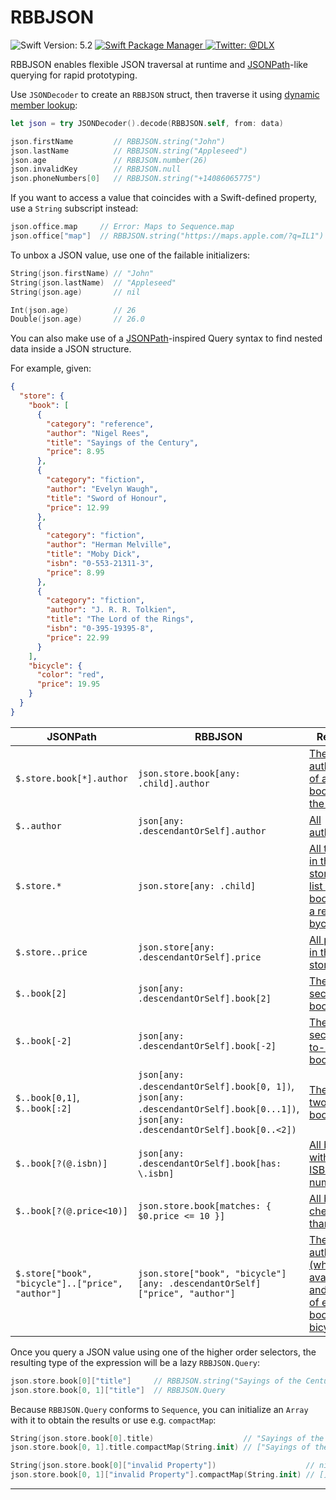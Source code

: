 # RBBJSON

<p align="left">
    <img src="https://img.shields.io/badge/Swift_Version-5.2-orange.svg?style=flat&logo=Swift" alt="Swift Version: 5.2" />
    <a href="https://swift.org/package-manager">
        <img src="https://img.shields.io/badge/SwiftPM-Compatible-darkgreen.svg?style=flat" alt="Swift Package Manager" />
    </a>
    <a href="https://twitter.com/DLX">
        <img src="https://img.shields.io/badge/Twitter-@DLX-blue.svg?style=flat&logo=Twitter" alt="Twitter: @DLX" />
    </a>
</p>

RBBJSON enables flexible JSON traversal at runtime and [JSONPath]-like querying for rapid prototyping.

Use `JSONDecoder` to create an `RBBJSON` struct, then traverse it using [dynamic member lookup][dml]:

```swift
let json = try JSONDecoder().decode(RBBJSON.self, from: data)

json.firstName         // RBBJSON.string("John")
json.lastName          // RBBJSON.string("Appleseed")
json.age               // RBBJSON.number(26)
json.invalidKey        // RBBJSON.null
json.phoneNumbers[0]   // RBBJSON.string("+14086065775")
```

If you want to access a value that coincides with a Swift-defined property, use a `String` subscript instead:

```swift
json.office.map     // Error: Maps to Sequence.map
json.office["map"]  // RBBJSON.string("https://maps.apple.com/?q=IL1")
```

To unbox a JSON value, use one of the failable initializers:

```swift
String(json.firstName) // "John"
String(json.lastName)  // "Appleseed"
String(json.age)       // nil

Int(json.age)          // 26
Double(json.age)       // 26.0
```

You can also make use of a [JSONPath]-inspired Query syntax to find nested data inside a JSON structure.

For example, given:

```json
{ 
  "store": {
    "book": [ 
      { 
        "category": "reference",
        "author": "Nigel Rees",
        "title": "Sayings of the Century",
        "price": 8.95
      },
      { 
        "category": "fiction",
        "author": "Evelyn Waugh",
        "title": "Sword of Honour",
        "price": 12.99
      },
      { 
        "category": "fiction",
        "author": "Herman Melville",
        "title": "Moby Dick",
        "isbn": "0-553-21311-3",
        "price": 8.99
      },
      { 
        "category": "fiction",
        "author": "J. R. R. Tolkien",
        "title": "The Lord of the Rings",
        "isbn": "0-395-19395-8",
        "price": 22.99
      }
    ],
    "bicycle": {
      "color": "red",
      "price": 19.95
    }
  }
}
```

|JSONPath|RBBJSON|Result|
|-|-|-|
|`$.store.book[*].author`|`json.store.book[any: .child].author`|[The authors of all books in the store.](/Tests/RBBJSONTests/READMETests.swift#L46-L51)|
|`$..author`|`json[any: .descendantOrSelf].author`|[All authors.](/Tests/RBBJSONTests/READMETests.swift#L56-L61)|
|`$.store.*`|`json.store[any: .child]`|[All things in the store, a list of books an a red bycicle.](/Tests/RBBJSONTests/READMETests.swift#L66-L99)|
|`$.store..price`|`json.store[any: .descendantOrSelf].price`|[All prices in the store.](/Tests/RBBJSONTests/READMETests.swift#L104-L110)|
|`$..book[2]`|`json[any: .descendantOrSelf].book[2]`|[The second book.](/Tests/RBBJSONTests/READMETests.swift#L115-L123)|
|`$..book[-2]`|`json[any: .descendantOrSelf].book[-2]`|[The second-to-last book.](/Tests/RBBJSONTests/READMETests.swift#L128-L136)|
|`$..book[0,1]`, `$..book[:2]`|`json[any: .descendantOrSelf].book[0, 1])`, `json[any: .descendantOrSelf].book[0...1])`, `json[any: .descendantOrSelf].book[0..<2])`|[The first two books.](/Tests/RBBJSONTests/READMETests.swift#L141-L154)|
|`$..book[?(@.isbn)]`|`json[any: .descendantOrSelf].book[has: \.isbn]`|[All books with an ISBN number.](/Tests/RBBJSONTests/READMETests.swift#L159-L174)|
|`$..book[?(@.price<10)]`|`json.store.book[matches: { $0.price <= 10 }]`|[All books cheaper than `10`.](/Tests/RBBJSONTests/READMETests.swift#L179-L193)|
|`$.store["book", "bicycle"]..["price", "author"]`|`json.store["book", "bicycle"][any: .descendantOrSelf]["price", "author"]`|[The author (where available) and price of every book or bicycle.](/Tests/RBBJSONTests/READMETests.swift#L203-L223)|

Once you query a JSON value using one of the higher order selectors, the resulting type of the expression will be a lazy `RBBJSON.Query`:

```swift
json.store.book[0]["title"]     // RBBJSON.string("Sayings of the Century")
json.store.book[0, 1]["title"]  // RBBJSON.Query
```

Because `RBBJSON.Query` conforms to `Sequence`, you can initialize an `Array` with it to obtain the results or use e.g. `compactMap`:

```swift
String(json.store.book[0].title)                    // "Sayings of the Century"
json.store.book[0, 1].title.compactMap(String.init) // ["Sayings of the Century", "Sword of Honour"]

String(json.store.book[0]["invalid Property"])                    // nil
json.store.book[0, 1]["invalid Property"].compactMap(String.init) // []
```

---



[jsonpath]: https://goessner.net/articles/JsonPath/
[dml]: https://oleb.net/blog/2018/06/dynamic-member-lookup/
